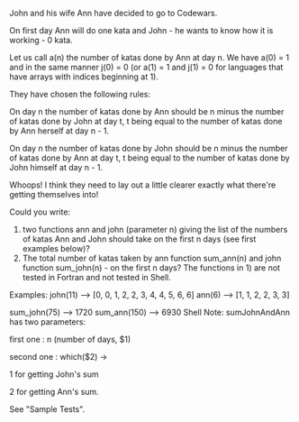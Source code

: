 John and his wife Ann have decided to go to Codewars.

On first day Ann will do one kata and John - he wants to know how it is working - 0 kata.

Let us call a(n) the number of katas done by Ann at day n. We have a(0) = 1 and in the same manner j(0) = 0 (or a(1) = 1 and j(1) = 0 for languages that have arrays with indices beginning at 1).

They have chosen the following rules:

On day n the number of katas done by Ann should be n minus the number of katas done by John at day t, t being equal to the number of katas done by Ann herself at day n - 1.

On day n the number of katas done by John should be n minus the number of katas done by Ann at day t, t being equal to the number of katas done by John himself at day n - 1.

Whoops! I think they need to lay out a little clearer exactly what there're getting themselves into!

Could you write:
1) two functions ann and john (parameter n) giving the list of the numbers of katas Ann and John should take on the first n days (see first examples below)?
2) The total number of katas taken by ann function sum_ann(n) and john function sum_john(n) - on the first n days?
The functions in 1) are not tested in Fortran and not tested in Shell.

Examples:
john(11) -->  [0, 0, 1, 2, 2, 3, 4, 4, 5, 6, 6]
ann(6) -->  [1, 1, 2, 2, 3, 3]

sum_john(75) -->  1720
sum_ann(150) -->  6930
Shell Note:
sumJohnAndAnn has two parameters:

first one : n (number of days, $1)

second one : which($2) ->

1 for getting John's sum

2 for getting Ann's sum.

See "Sample Tests".
